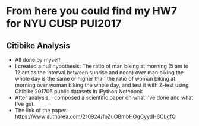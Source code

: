 # From here you could find my HW7 for NYU CUSP PUI2017

## Citibike Analysis
- All done by myself
- I created a null hypothesis: The ratio of man biking at morning (5 am to 12 am as the interval between sunrise and noon) over man biking the whole day is the same or higher than the ratio of woman biking at morning over woman biking the whole day, and test it with Z-test using Citibike 201706 public datasets in iPython Notebook
- After analysis, I composed a scientific paper on what I've done and what I've got.
- The link of the paper: https://www.authorea.com/210924/fpZuOBmbHOgCyydH6CLgfQ